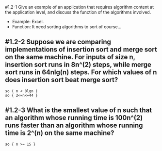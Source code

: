 #1.2-1 Give an example of an application that requires algorithm content at the application level, and discuss the function of the algorithms involved.
- Example: Excel.
- Function: It need sorting algorithms to sort of course...

#1.2-2 Suppose we are comparing implementations of insertion sort and merge sort on the same machine. For inputs of size n, insertion sort runs in 8n^(2) steps, while merge sort runs in 64nlg(n) steps. For which values of n does insertion sort beat merge sort?
-
	so ( n < 8lgn ) 
	so { 2<=n<=44 }

#1.2-3 What is the smallest value of n such that an algorithm whose running time is 100n^(2) runs faster than an algorithm whose running time is 2^(n) on the same machine?
- 
	so { n >= 15 }

